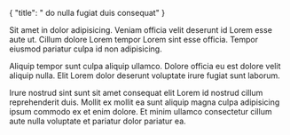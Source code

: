 {
  "title": " do nulla fugiat duis consequat"
}

Sit amet in dolor adipisicing. Veniam officia velit deserunt id Lorem esse aute ut. Cillum dolore Lorem tempor Lorem sint esse officia. Tempor eiusmod pariatur culpa id non adipisicing.

Aliquip tempor sunt culpa aliquip ullamco. Dolore officia eu est dolore velit aliquip nulla. Elit Lorem dolor deserunt voluptate irure fugiat sunt laborum.

Irure nostrud sint sunt sit amet consequat elit Lorem id nostrud cillum reprehenderit duis. Mollit ex mollit ea sunt aliquip magna culpa adipisicing ipsum commodo ex et enim dolore. Et minim ullamco consectetur cillum aute nulla voluptate et pariatur dolor pariatur ea.